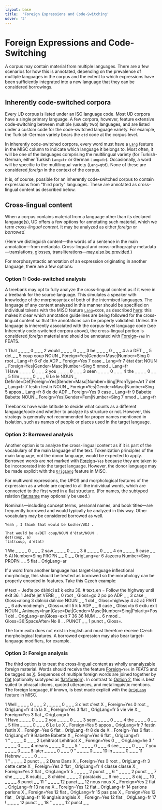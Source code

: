 ```yaml
---
layout: base
title:  'Foreign Expressions and Code-Switching'
udver: '2'
---
```


# Foreign Expressions and Code-Switching

A corpus may contain material from multiple languages. There are a few scenarios for how this is annotated,
depending on the prevalence of multiple languages in the corpus and the extent to which expressions have been
sufficiently integrated into a new language that they can be considered borrowings.

## Inherently code-switched corpora

Every UD corpus is listed under an ISO language code. Most UD corpora have a single primary language.
A few corpora, however, feature extensive code-switching between multiple (usually two) languages,
and are listed under a custom code for the code-switched language variety. For example, the Turkish-German
variety bears the `qtd` code at the corpus level.

In inherently code-switched corpora, every word must have a [`Lang`](https://universaldependencies.org/misc.html#lang) feature in the MISC column to indicate
which language it belongs to. Most often, it will be one of the languages comprising the multilingual variety
(for Turkish-German, either Turkish `Lang=tr` or German `Lang=de`). Occasionally, a word will be specific to the
multilingual variety (`Lang=qtd`). None of these are considered _foreign_ in the context of the corpus.

It is, of course, possible for an inherently code-switched corpus to contain expressions from "third party" languages.
These are annotated as cross-lingual content as described below.

## Cross-lingual content

When a corpus contains material from a language other than its declared language(s),
UD offers a few options for annotating such material, which we term _cross-lingual content_.
It may be analyzed as either _foreign_ or _borrowed_.

(Here we distinguish content—the words of a sentence in the main annotation—from metadata.
Cross-lingual and cross-orthography metadata—translations, glosses, transliterations—[may also be provided](https://universaldependencies.org/format.html#other-miscellaneous-attributes).)

For morphosyntactic annotation of an expression originating in another language, there are a few options:

### Option 1: Code-switched analysis

A treebank may opt to fully analyze the cross-lingual content as if it were in a treebank for the source language.
This simulates a speaker with knowledge of the morphosyntax of both of the intermixed languages.
The language of any content analyzed in this manner should be specified on individual tokens
with the MISC feature [`Lang`](https://universaldependencies.org/misc.html#lang)`=CODE`, as described [here](https://universaldependencies.org/format.html#other-miscellaneous-attributes): this makes it clear which annotation guidelines
are being followed for the cross-lingual content so that the annotations can be properly validated.
Unless the language is inherently associated with the corpus-level language code
(see Inherently code-switched corpora above), the cross-lingual portion is considered _foreign_ material
and should be annotated with [Foreign]()`=Yes` in FEATS.

<div class="conllu-parse">
1 That   _ _ _ _ 0 _ _ _
2 would  _ _ _ _ 0 _ _ _
3 be     _ _ _ _ 0 _ _ _
4 a      a    DET  _ _ 5 det   _ _
5 coup   coup NOUN _ Foreign=Yes|Gender=Masc|Number=Sing 0 root  _ Lang=fr
6 d'     de   ADP  _ Foreign=Yes                         7 case  _ Lang=fr
7 état   état NOUN _ Foreign=Yes|Gender=Masc|Number=Sing 5 nmod  _ Lang=fr
</div>

<div class="conllu-parse">
1 Have    _ _ _ _ 0 _ _ _
2 you     _ _ _ _ 0 _ _ _
3 seen    _ _ _ _ 0 _ _ _
4 the     _ _ _ _ 0 _ _ _
5 film    _ _ _ _ 0 _ _ _
6 Le      le      NOUN _ Definite=Def|Foreign=Yes|Gender=Masc|Number=Sing|PronType=Art 7 det   _ Lang=fr
7 festin  festin  NOUN _ Foreign=Yes|Gender=Masc|Number=Sing                           5 appos _ Lang=fr
8 de      de      ADP  _ Foreign=Yes                                                   9 case  _ Lang=fr
9 Babette Babette NOUN _ Foreign=Yes|Gender=Fem|Number=Sing                            7 nmod  _ Lang=fr
</div>

Treebanks have wide latitude to decide what counts as a different language/code and whether to analyze its
structure or not. However, this strategy is generally _not_ recommended for proper names mentioned in isolation,
such as names of people or places used in the target language.

### Option 2: Borrowed analysis

Another option is to analyze the cross-lingual content as if it is part of the vocabulary
of the main language of the text. Tokenization principles of the main language,
not the donor language, would be expected to apply. Borrowed words are _not_ marked
with [Foreign]()`=Yes` because they are taken to be incorporated into the target language.
However, the donor language may be made explicit with the [`OrigLang`](https://universaldependencies.org/misc.html#origlang) feature in MISC.

For multiword expressions, the UPOS and morphological features of the expression as a whole
are copied to all the individual words, which are connected to the first word in a [flat]() structure.
(For names, the subtyped relation [flat:name]() may optionally be used.)

Nominals—including concept terms, personal names, and book titles—are frequently borrowed
and would typically be analyzed in this way. Other vocabulary may be considered borrowed as well.

~~~ sdparse
Yeah , I think that would be kosher/ADJ .
~~~

~~~ sdparse
That would be a/DET coup/NOUN d'état/NOUN .
det(coup, a)
flat(coup, d'état)
~~~

<div class="conllu-parse">
1 We      _ _ _ _ 0 _ _ _
2 saw     _ _ _ _ 0 _ _ _
3 it      _ _ _ _ 0 _ _ _
4 on      _ _ _ _ 5 case _ _
5 Al      Number=Sing PROPN _ _ 0 _ _ OrigLang=ar
6 Jazeera Number=Sing PROPN _ _ 5 flat _ OrigLang=ar
</div>

If a word from another language has target-language inflectional morphology, this should be treated
as borrowed so the morphology can be properly encoded in features. Take this Czech example:

<div class="conllu-parse">
# text = Jeďte po dálnici až k exitu 36.
# text_en = Follow the highway until exit 36.
1 Jeďte   jet     VERB  _ _ 0 root        _ Gloss=go
2 po      po      ADP   _ _ 3 case        _ Gloss=along
3 dálnici dálnice NOUN  _ _ 1 obl         _ Gloss=highway
4 až      až      PART  _ _ 6 advmod:emph _ Gloss=until
5 k       k       ADP   _ _ 6 case        _ Gloss=to
6 exitu   exit    NOUN  _ Animacy=Inan|Case=Dat|Gender=Masc|Number=Sing|Polarity=Pos 1 obl _ OrigLang=en|Gloss=exit
7 36      36      NUM   _ _ 6 nmod        _ Gloss=36|SpaceAfter=No
8 .       .       PUNCT _ _ 1 punct       _ Gloss=.

</div>

The form _exitu_ does not exist in English and must therefore receive Czech morphological features.
A borrowed expression may also bear target-language modifiers, for example.

### Option 3: Foreign analysis

The third option is to treat the cross-lingual content as wholly unanalyzable foreign material.
Words should receive the feature [Foreign]()`=Yes` in FEATS and be tagged as [X]().
Sequences of multiple foreign words are joined together by [flat]() (optionally subtyped as [flat:foreign]()).
In contrast to [Option 2](#option-2-borrowed-analysis), this is best suited to phrasal idioms, quoted utterances, and metalinguistic mentions.
The foreign language, if known, is best made explicit with the [`OrigLang`](https://universaldependencies.org/misc.html#origlang) feature in MISC.

<div class="conllu-parse">
1 Well    _ _ _ _ 0 _ _ _
2 ,       _ _ _ _ 0 _ _ _
3 c'est   c'est  X _ Foreign=Yes 0 root    _ OrigLang=fr
4 la      la     X _ Foreign=Yes 3 flat    _ OrigLang=fr
5 vie     vie    X _ Foreign=Yes 3 flat    _ OrigLang=fr
</div>

<div class="conllu-parse">
1 Have    _ _ _ _ 0 _ _ _
2 you     _ _ _ _ 0 _ _ _
3 seen    _ _ _ _ 0 _ _ _
4 the     _ _ _ _ 0 _ _ _
5 film    _ _ _ _ 0 _ _ _
6 Le      Le      X _ Foreign=Yes 5 appos   _ OrigLang=fr
7 festin  festin  X _ Foreign=Yes 6 flat    _ OrigLang=fr
8 de      de      X _ Foreign=Yes 6 flat    _ OrigLang=fr
9 Babette Babette X _ Foreign=Yes 6 flat    _ OrigLang=fr
</div>

<div class="conllu-parse">
1  "     _ _ _ _ 0 _ _ _
2  Lehitraot     Lehitraot X _ Foreign=Yes 0 _ _ OrigLang=he
3  "     _ _ _ _ 0 _ _ _
4  means _ _ _ _ 0 _ _ _
5  "     _ _ _ _ 0 _ _ _
6  see   _ _ _ _ 0 _ _ _
7  you   _ _ _ _ 0 _ _ _
8  later _ _ _ _ 0 _ _ _
9  "     _ _ _ _ 0 _ _ _
10 in    _ _ _ _ 0 _ _ _
11 Hebrew  _ _ _ _ 0 _ _ _
</div>

<div class="conllu-parse">
1 "      _ _ _ _ 2 punct _ _
2 Dans      Dans     X _ Foreign=Yes 0 root   _ OrigLang=fr
3 cette     cette    X _ Foreign=Yes 2 flat   _ OrigLang=fr
4 classe    classe   X _ Foreign=Yes 2 flat   _ OrigLang=fr
5 ,      _ _ _ _ 2 punct _ _
6 "      _ _ _ _ 2 punct _ _
7 she    _ _ _ _ 8 nsubj _ _
8 chided _ _ _ _ 2 parataxis _ _
9 me     _ _ _ _ 8 obj _ _
10 ,     _ _ _ _ 8 punct _ _
11 "     _ _ _ _ 12 punct _ _
12 nous     nous     X _ Foreign=Yes 2 flat    _ OrigLang=fr
13 ne       ne       X _ Foreign=Yes 12 flat    _ OrigLang=fr
14 parlons  parlons  X _ Foreign=Yes 12 flat    _ OrigLang=fr
15 pas      pas      X _ Foreign=Yes 12 flat    _ OrigLang=fr
16 anglais  anglais  X _ Foreign=Yes 12 flat    _ OrigLang=fr
17 !     _ _ _ _ 12 punct _ _
18 "     _ _ _ _ 12 punct _ _
</div>
